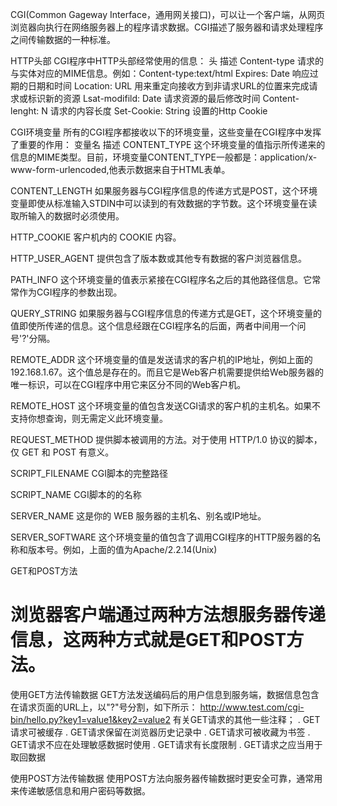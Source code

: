 CGI(Common Gageway Interface，通用网关接口)，可以让一个客户端，从网页浏览器向执行在网络服务器上的程序请求数据。CGI描述了服务器和请求处理程序之间传输数据的一种标准。

HTTP头部
CGI程序中HTTP头部经常使用的信息：
头                      描述
Content-type          请求的与实体对应的MIME信息。例如：Content-type:text/html
Expires: Date         响应过期的日期和时间
Location: URL         用来重定向接收方到非请求URL的位置来完成请求或标识新的资源
Lsat-modifild: Date   请求资源的最后修改时间
Content-lenght: N     请求的内容长度
Set-Cookie: String    设置的Http Cookie

CGI环境变量
所有的CGI程序都接收以下的环境变量，这些变量在CGI程序中发挥了重要的作用：
变量名	                  描述
CONTENT_TYPE	       这个环境变量的值指示所传递来的信息的MIME类型。目前，环境变量CONTENT_TYPE一般都是：application/x-www-form-urlencoded,他表示数据来自于HTML表单。

CONTENT_LENGTH	     如果服务器与CGI程序信息的传递方式是POST，这个环境变量即使从标准输入STDIN中可以读到的有效数据的字节数。这个环境变量在读取所输入的数据时必须使用。

HTTP_COOKIE	         客户机内的 COOKIE 内容。

HTTP_USER_AGENT	     提供包含了版本数或其他专有数据的客户浏览器信息。

PATH_INFO	           这个环境变量的值表示紧接在CGI程序名之后的其他路径信息。它常常作为CGI程序的参数出现。

QUERY_STRING	       如果服务器与CGI程序信息的传递方式是GET，这个环境变量的值即使所传递的信息。这个信息经跟在CGI程序名的后面，两者中间用一个问号'?'分隔。

REMOTE_ADDR	         这个环境变量的值是发送请求的客户机的IP地址，例如上面的192.168.1.67。这个值总是存在的。而且它是Web客户机需要提供给Web服务器的唯一标识，可以在CGI程序中用它来区分不同的Web客户机。

REMOTE_HOST	         这个环境变量的值包含发送CGI请求的客户机的主机名。如果不支持你想查询，则无需定义此环境变量。

REQUEST_METHOD	     提供脚本被调用的方法。对于使用 HTTP/1.0 协议的脚本，仅 GET 和 POST 有意义。

SCRIPT_FILENAME	     CGI脚本的完整路径

SCRIPT_NAME	         CGI脚本的的名称

SERVER_NAME	         这是你的 WEB 服务器的主机名、别名或IP地址。

SERVER_SOFTWARE	     这个环境变量的值包含了调用CGI程序的HTTP服务器的名称和版本号。例如，上面的值为Apache/2.2.14(Unix)

GET和POST方法
# 浏览器客户端通过两种方法想服务器传递信息，这两种方式就是GET和POST方法。

使用GET方法传输数据
GET方法发送编码后的用户信息到服务端，数据信息包含在请求页面的URL上，以"?"号分割，如下所示：
http://www.test.com/cgi-bin/hello.py?key1=value1&key2=value2
有关GET请求的其他一些注释；
. GET请求可被缓存
. GET请求保留在浏览器历史记录中
. GET请求可被收藏为书签
. GET请求不应在处理敏感数据时使用
. GET请求有长度限制
. GET请求之应当用于取回数据

 使用POST方法传输数据
 使用POST方法向服务器传输数据时更安全可靠，通常用来传递敏感信息和用户密码等数据。
